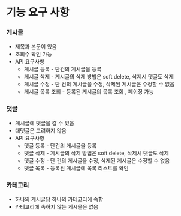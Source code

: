 # 기능 요구 사항

### 게시글
- 제목과 본문이 있음
- 조회수 확인 가능
- API 요구사항
    - 게시글 등록 - 단건의 게시글을 등록
    - 게시글 삭제 - 게시글의 삭제 방법은 soft delete, 삭제시 댓글도 삭제
    - 게시글 수정 - 단 건의 게시글을 수정, 삭제된 게시글은 수정할 수 없음
    - 게시글 목록 조회 - 등록된 게시글의 목록 조회 , 페이징 가능

### 댓글
- 게시글에 댓글을 갈 수 있음
- 대댓글은 고려하지 않음
- API 요구사항
  - 댓글 등록 - 단건의 게시글을 등록
  - 댓글 삭제 - 게시글의 삭제 방법은 soft delete, 삭제시 댓글도 삭제
  - 댓글 수정 - 단 건의 게시글을 수정, 삭제된 게시글은 수정할 수 없음
  - 댓글 목록 - 등록된 게시글에 목록 리스트를 확인

### 카테고리
- 하나의 게시글당 하나의 카테고리에 속함
- 카테고리에 속하지 않는 게시물은 없음